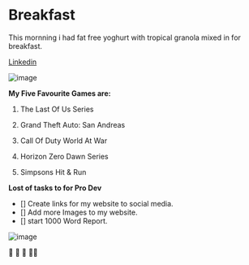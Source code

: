 # Breakfast

This mornning i had fat free yoghurt with tropical granola mixed in for breakfast.

[Linkedin](https://www.linkedin.com/in/luke-kelly-062445223/)

![image](https://user-images.githubusercontent.com/91544717/145372741-c34d2d9c-5e41-4a4b-843d-a9b0f2527f0c.png)

**My Five Favourite Games are:**

1.  The Last Of Us Series

2.  Grand Theft Auto: San Andreas

3.  Call Of Duty World At War

4.  Horizon Zero Dawn Series

5.  Simpsons Hit & Run

**Lost of tasks to for Pro Dev**

- [] Create links for my website to social media.
- [] Add more Images to my website.
- [] start 1000 Word Report.

![image](https://user-images.githubusercontent.com/91544717/145375130-2754855b-afd7-42e5-8dfa-460bec72ab6d.png)

🥇 🐊 🍑 👨‍🦯
